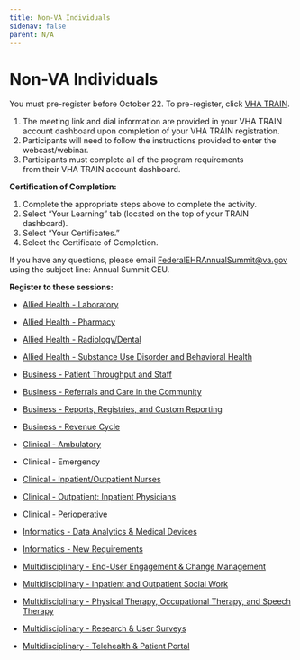 ```yaml
---
title: Non-VA Individuals
sidenav: false
parent: N/A
---
```

# **Non-VA Individuals**

You must pre-register before October 22. To pre-register, click [VHA TRAIN](https://www.train.org/vha/welcome).

1. The meeting link and dial information are provided in your VHA TRAIN account dashboard upon completion of your VHA TRAIN registration.
1. Participants will need to follow the instructions provided to enter the webcast/webinar.
1. Participants must complete all of the program requirements from their VHA TRAIN account dashboard.

**Certification of Completion:**

1. Complete the appropriate steps above to complete the activity.
1. Select “Your Learning” tab (located on the top of your TRAIN dashboard).
1. Select “Your Certificates.”
1. Select the Certificate of Completion.

If you have any questions, please email [FederalEHRAnnualSummit@va.gov](mailto:FederalEHRAnnualSummit@va.gov) using the subject line: Annual Summit CEU.

**Register to these sessions:**

- [Allied Health - Laboratory](https://www.train.org/main/course/1122732/live-event)

- [Allied Health - Pharmacy](https://www.train.org/main/course/1122736/live-event)

- [Allied Health - Radiology/Dental](https://www.train.org/vha/course/1122738/live-event)

- [Allied Health - Substance Use Disorder and Behavioral Health](https://www.train.org/main/course/1123677/live-event)

- [Business - Patient Throughput and Staff](https://www.train.org/vha/course/1122955/live-event)

- [Business - Referrals and Care in the Community](https://www.train.org/vha/course/1123084/live-event)

- [Business - Reports, Registries, and Custom Reporting](https://www.train.org/vha/course/1123085/live-event)

- [Business - Revenue Cycle](https://www.train.org/vha/course/1123667/live-event)

- [Clinical - Ambulatory](https://www.train.org/main/course/1122644/live-event)

- Clinical - Emergency
- [Clinical - Inpatient/Outpatient Nurses](https://www.train.org/vha/course/1123575/live-event)

- [Clinical - Outpatient: Inpatient Physicians](https://www.train.org/vha/course/1123411/live-event)

- [Clinical - Perioperative](https://www.train.org/vha/course/1123585/live-event)

- [Informatics - Data Analytics & Medical Devices](https://www.train.org/vha/course/1123631/live-event)

- [Informatics - New Requirements](https://www.train.org/vha/course/1123622/live-event)

- [Multidisciplinary - End-User Engagement & Change Management](https://www.train.org/vha/course/1123578/live-event)

- [Multidisciplinary - Inpatient and Outpatient Social Work](https://www.train.org/vha/course/1123669/live-event)

- [Multidisciplinary - Physical Therapy, Occupational Therapy, and Speech Therapy](https://www.train.org/vha/course/1123629/live-event)

- [Multidisciplinary - Research & User Surveys](https://www.train.org/main/course/1123684/live-event)

- [Multidisciplinary - Telehealth & Patient Portal](https://www.train.org/vha/course/1123103/live-event)





